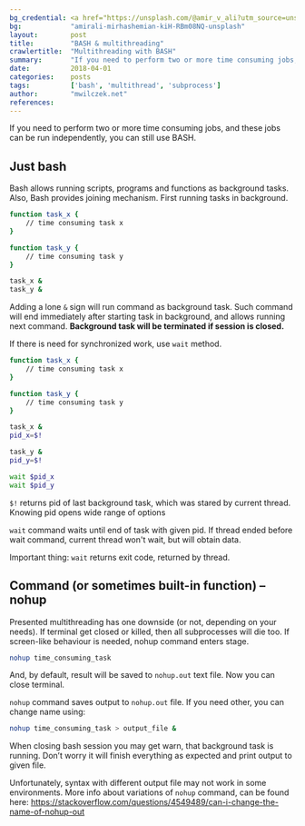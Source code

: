 ```yaml
---
bg_credential: <a href="https://unsplash.com/@amir_v_ali?utm_source=unsplash&utm_medium=referral&utm_content=creditCopyText">amirali mirhashemian</a> on <a href="https://unsplash.com/?utm_source=unsplash&utm_medium=referral&utm_content=creditCopyText">Unsplash</a>
bg:            "amirali-mirhashemian-kiH-RBm08NQ-unsplash"
layout:        post
title:         "BASH & multithreading"
crawlertitle:  "Multithreading with BASH"
summary:       "If you need to perform two or more time consuming jobs, and these jobs can be run independently, you can still use Bash"
date:          2018-04-01
categories:    posts
tags:          ['bash', 'multithread', 'subprocess']
author:        "mwilczek.net"
references:
---
```


If you need to perform two or more time consuming jobs, and these jobs can be run independently,
you can still use BASH.

## Just bash

Bash allows running scripts, programs and functions as background tasks. Also, Bash provides joining mechanism. First running tasks in background.

```bash
function task_x {
    // time consuming task x
}

function task_y {
    // time consuming task y
}

task_x &
task_y &
```

Adding a lone `&` sign will run command as background task. Such command will end immediately
after starting task in background, and allows running next command. **Background task will be
terminated if session is closed.**

If there is need for synchronized work, use `wait` method.

```bash
function task_x {
    // time consuming task x
}

function task_y {
    // time consuming task y
}

task_x &
pid_x=$!

task_y &
pid_y=$!

wait $pid_x
wait $pid_y
```

`$!` returns pid of last background task, which was stared by current thread.
Knowing pid opens wide range of options

`wait` command waits until end of task with given pid. If thread ended before wait command,
current thread won't wait, but will obtain data.

Important thing: `wait` returns exit code, returned by thread.

## Command (or sometimes built-in function) – nohup

Presented multithreading has one downside (or not, depending on your needs). If terminal get closed or killed, then all subprocesses will die too. If screen-like behaviour is needed, nohup command enters stage.

```bash
nohup time_consuming_task
```

And, by default, result will be saved to `nohup.out` text file. Now you can close terminal.

`nohup` command saves output to `nohup.out` file. If you need other, you can change name using:

```bash
nohup time_consuming_task > output_file &
```

When closing bash session you may get warn, that background task is running. Don’t worry it will finish everything as expected and print output to given file.

Unfortunately, syntax with different output file may not work in some environments.
More info about variations of `nohup` command, can be found here:
https://stackoverflow.com/questions/4549489/can-i-change-the-name-of-nohup-out
